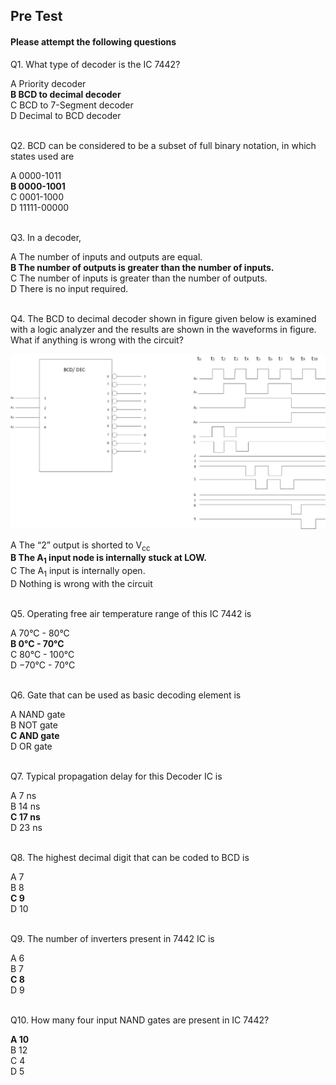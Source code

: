 ##  Pre Test 
#### Please attempt the following questions


Q1. What type of decoder is the IC 7442?

A  Priority decoder  
<b>B  BCD to decimal decoder</b>  
C  BCD to 7-Segment decoder  
D  Decimal to BCD decoder  
<br>
  
  
Q2. BCD can be considered to be a subset of full binary notation, in which states used are

A  0000-1011  
<b>B  0000-1001</b>  
C  0001-1000  
D  11111-00000  
<br>
  
  
Q3. In a decoder,

A  The number of inputs and outputs are equal.  
<b>B  The number of outputs is greater than the number of inputs.</b>  
C  The number of inputs is greater than the number of outputs.  
D  There is no input required.  
<br>
  
  
Q4. The BCD to decimal decoder shown in figure given below is examined with a logic analyzer and the results are shown in the waveforms in figure. What if anything is wrong with the circuit?
  
![](images/output-onlinepngtools(2.1).png)  

A  The “2” output is shorted to V<sub>cc</sub>  
<b>B  The A<sub>1</sub> input node is internally stuck at LOW.</b>  
C  The A<sub>1</sub> input is internally open.  
D  Nothing is wrong with the circuit  
<br>
  
  
Q5. Operating free air temperature range of this IC 7442 is

A  70°C - 80°C  
<b>B  0°C - 70°C</b>  
C  80°C - 100°C  
D  &#8722;70°C - 70°C  
<br>
  
  
Q6. Gate that can be used as basic decoding element is

A  NAND gate  
B  NOT gate  
<b>C  AND gate</b>  
D  OR gate  
<br>
  
  
Q7. Typical propagation delay for this Decoder IC is

A  7 ns  
B  14 ns  
<b>C  17 ns</b>  
D  23 ns  
<br>
  
  
Q8. The highest decimal digit that can be coded to BCD is

A  7  
B  8  
<b>C  9</b>  
D  10  
<br>
  
  
Q9. The number of inverters present in 7442 IC is

A  6  
B  7  
<b>C  8</b>  
D  9  
<br>
  
  
Q10. How many four input NAND gates are present in IC 7442?

<b>A  10</b>  
B  12  
C  4  
D  5   


